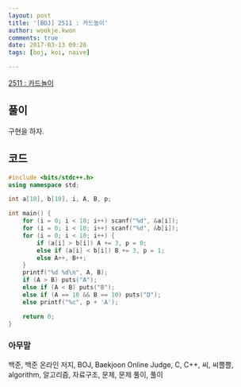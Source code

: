 ```yaml
---
layout: post
title: '[BOJ] 2511 : 카드놀이'
author: wookje.kwon
comments: true
date: 2017-03-13 09:20
tags: [boj, koi, naive]

---
```


[2511 : 카드놀이](https://www.acmicpc.net/problem/2511)

## 풀이

구현을 하자.

## 코드

```cpp
#include <bits/stdc++.h>
using namespace std;

int a[10], b[10], i, A, B, p;

int main() {
	for (i = 0; i < 10; i++) scanf("%d", &a[i]);
	for (i = 0; i < 10; i++) scanf("%d", &b[i]);
	for (i = 0; i < 10; i++) {
		if (a[i] > b[i]) A += 3, p = 0;
		else if (a[i] < b[i]) B += 3, p = 1;
		else A++, B++;
	}
	printf("%d %d\n", A, B);
	if (A > B) puts("A");
	else if (A < B) puts("B");
	else if (A == 10 && B == 10) puts("D");
	else printf("%c", p + 'A');

	return 0;
}
```

### 아무말  
백준, 백준 온라인 저지, BOJ, Baekjoon Online Judge, C, C++, 씨, 씨쁠쁠, algorithm, 알고리즘, 자료구조, 문제, 문제 풀이, 풀이
